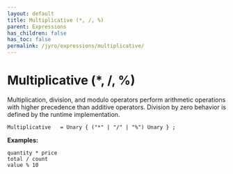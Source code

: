 ```yaml
---
layout: default
title: Multiplicative (*, /, %)
parent: Expressions
has_children: false
has_toc: false
permalink: /jyro/expressions/multiplicative/
---
```


# Multiplicative (*, /, %)

Multiplication, division, and modulo operators perform arithmetic operations with higher precedence than additive operators. Division by zero behavior is defined by the runtime implementation.

```
Multiplicative   = Unary { ("*" | "/" | "%") Unary } ;
```

**Examples:**
```jyro
quantity * price
total / count
value % 10
```

<a name="unary-operators"></a>